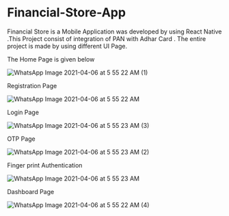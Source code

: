 # Financial-Store-App

Financial Store is a Mobile Application was developed by using React Native .This Project consist of integration of PAN with Adhar Card . The entire project is made by using different UI Page.

The Home Page is given below

![WhatsApp Image 2021-04-06 at 5 55 22 AM (1)](https://user-images.githubusercontent.com/63225681/113702005-8c6ec180-969e-11eb-8aad-69d895011aec.jpeg)

Registration Page

![WhatsApp Image 2021-04-06 at 5 55 22 AM](https://user-images.githubusercontent.com/63225681/113702196-cc35a900-969e-11eb-8f28-3597d1784aa6.jpeg)

Login Page

![WhatsApp Image 2021-04-06 at 5 55 23 AM (3)](https://user-images.githubusercontent.com/63225681/113702325-fd15de00-969e-11eb-83e8-2dc1d1b407b4.jpeg)

OTP Page

![WhatsApp Image 2021-04-06 at 5 55 23 AM (2)](https://user-images.githubusercontent.com/63225681/113702497-31899a00-969f-11eb-8155-b06838169a5c.jpeg)

Finger print Authentication

![WhatsApp Image 2021-04-06 at 5 55 23 AM](https://user-images.githubusercontent.com/63225681/113714221-cabfad00-96ad-11eb-9c41-80bd33feea10.jpeg)


Dashboard Page

![WhatsApp Image 2021-04-06 at 5 55 22 AM (4)](https://user-images.githubusercontent.com/63225681/113714390-f478d400-96ad-11eb-9bc2-c48c74d7701c.jpeg)
